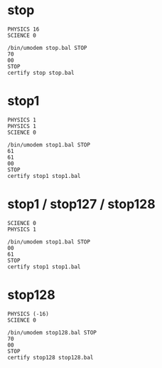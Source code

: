 
# stop

```
PHYSICS 16
SCIENCE 0
```

```
/bin/umodem stop.bal STOP
70
00
STOP
certify stop stop.bal
```

# stop1

```
PHYSICS 1
PHYSICS 1
SCIENCE 0
```

```
/bin/umodem stop1.bal STOP
61
61
00
STOP
certify stop1 stop1.bal
```

# stop1 / stop127 / stop128

```
SCIENCE 0
PHYSICS 1
```

```
/bin/umodem stop1.bal STOP
00
61
STOP
certify stop1 stop1.bal
```

# stop128

```
PHYSICS (-16)
SCIENCE 0
```

```
/bin/umodem stop128.bal STOP
70
00
STOP
certify stop128 stop128.bal
```
